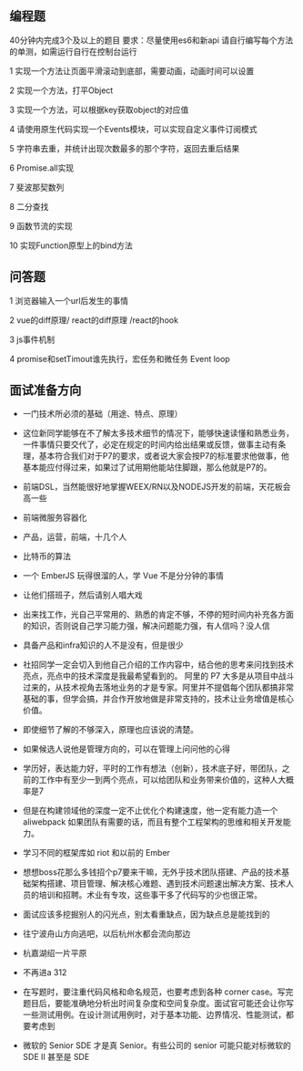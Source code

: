 ## 编程题
40分钟内完成3个及以上的题目
要求：尽量使用es6和新api
请自行编写每个方法的单测，如需运行自行在控制台运行

1 实现一个方法让页面平滑滚动到底部，需要动画，动画时间可以设置

2 实现一个方法，打平Object

3 实现一个方法，可以根据key获取object的对应值

4 请使用原生代码实现一个Events模块，可以实现自定义事件订阅模式

5 字符串去重，并统计出现次数最多的那个字符，返回去重后结果

6 Promise.all实现

7 斐波那契数列

8 二分查找

9 函数节流的实现

10 实现Function原型上的bind方法

## 问答题

1 浏览器输入一个url后发生的事情

2 vue的diff原理/ react的diff原理 /react的hook

3 js事件机制

4 promise和setTimout谁先执行，宏任务和微任务 Event loop

## 面试准备方向

- 一门技术所必须的基础（用途、特点、原理）

- 这位新同学能够在不了解太多技术细节的情况下，能够快速读懂和熟悉业务，一件事情只要交代了，必定在规定的时间内给出结果或反馈，做事主动有条理，基本符合我们对于P7的要求，或者说大家会按P7的标准要求他做事，他基本能应付得过来，如果过了试用期他能站住脚跟，那么他就是P7的。

- 前端DSL，当然能很好地掌握WEEX/RN以及NODEJS开发的前端，天花板会高一些

- 前端微服务容器化

- 产品，运营，前端，十几个人

- 比特币的算法

- 一个 EmberJS 玩得很溜的人，学 Vue 不是分分钟的事情

- 让他们搭班子，然后请别人唱大戏

- 出来找工作，光自己平常用的、熟悉的肯定不够，不停的短时间内补充各方面的知识，否则说自己学习能力强，解决问题能力强，有人信吗？没人信

- 具备产品和infra知识的人不是没有，但是很少

- 社招同学一定会切入到他自己介绍的工作内容中，结合他的思考来问找到技术亮点，亮点中的技术深度是我最希望看到的。
阿里的 P7 大多是从项目中战斗过来的，从技术视角去落地业务的才是专家。阿里并不提倡每个团队都搞非常基础的事，但学会搞，并合作开放地做是非常支持的，技术让业务增值是核心价值。

- 即使细节了解的不够深入，原理也应该说的清楚。

- 如果候选人说他是管理方向的，可以在管理上问问他的心得

- 学历好，表达能力好，平时的工作有想法（创新），技术底子好，带团队，之前的工作中有至少一到两个亮点，可以给团队和业务带来价值的，这种人大概率是7

- 但是在构建领域他的深度一定不止优化个构建速度，他一定有能力造一个 aliwebpack 如果团队有需要的话，而且有整个工程架构的思维和相关开发能力。

- 学习不同的框架库如 riot 和以前的 Ember

- 想想boss花那么多钱招个p7要来干嘛，无外乎技术团队搭建、产品的技术基础架构搭建、项目管理、解决核心难题、遇到技术问题速出解决方案、技术人员的培训和招聘。术业有专攻，这些事干多了代码写的少也很正常。

- 面试应该多挖掘别人的闪光点，别太看重缺点，因为缺点总是能找到的

- 往宁波舟山方向逃吧，以后杭州水都会流向那边

- 杭嘉湖绍一片平原

- 不再进a 312 

- 在写题时，要注重代码风格和命名规范，也要考虑到各种 corner case。写完题目后，要能准确地分析出时间复杂度和空间复杂度。面试官可能还会让你写一些测试用例。在设计测试用例时，对于基本功能、边界情况、性能测试，都要考虑到

- 微软的 Senior SDE 才是真 Senior。有些公司的 senior 可能只能对标微软的 SDE II 甚至是 SDE
